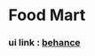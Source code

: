 # Food Mart
### ui link : [behance](https://www.behance.net/gallery/138794029/FoodMart-Free-Figma-Website-Template-for-Food-Store?tracking_source=search_projects%7Cfoodmart)

